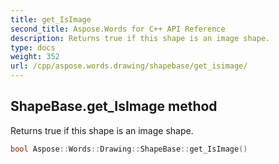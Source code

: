 ```yaml
---
title: get_IsImage
second_title: Aspose.Words for C++ API Reference
description: Returns true if this shape is an image shape. 
type: docs
weight: 352
url: /cpp/aspose.words.drawing/shapebase/get_isimage/
---
```

## ShapeBase.get_IsImage method


Returns true if this shape is an image shape.

```cpp
bool Aspose::Words::Drawing::ShapeBase::get_IsImage()
```

